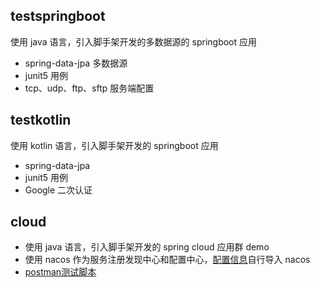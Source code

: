 ## testspringboot

使用 java 语言，引入脚手架开发的多数据源的 springboot 应用

- spring-data-jpa 多数据源
- junit5 用例
- tcp、udp、ftp、sftp 服务端配置

## testkotlin

使用 kotlin 语言，引入脚手架开发的 springboot 应用

- spring-data-jpa
- junit5 用例
- Google 二次认证

## cloud

- 使用 java 语言，引入脚手架开发的 spring cloud 应用群 demo
- 使用 nacos 作为服务注册发现中心和配置中心，[配置信息](../doc/nacos_config_export.zip)自行导入 nacos
- [postman测试脚本](../doc/Acp%20Test%20Cloud.postman_collection.json)
